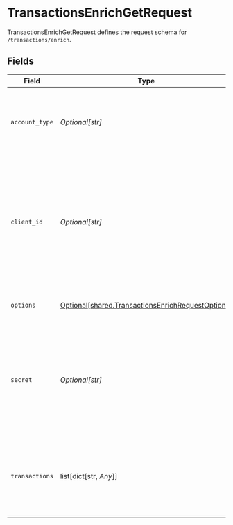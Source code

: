 # TransactionsEnrichGetRequest

TransactionsEnrichGetRequest defines the request schema for `/transactions/enrich`.


## Fields

| Field                                                                                                                                            | Type                                                                                                                                             | Required                                                                                                                                         | Description                                                                                                                                      |
| ------------------------------------------------------------------------------------------------------------------------------------------------ | ------------------------------------------------------------------------------------------------------------------------------------------------ | ------------------------------------------------------------------------------------------------------------------------------------------------ | ------------------------------------------------------------------------------------------------------------------------------------------------ |
| `account_type`                                                                                                                                   | *Optional[str]*                                                                                                                                  | :heavy_check_mark:                                                                                                                               | The account type for the requested transactions (either `depository` or `credit`).                                                               |
| `client_id`                                                                                                                                      | *Optional[str]*                                                                                                                                  | :heavy_minus_sign:                                                                                                                               | Your Plaid API `client_id`. The `client_id` is required and may be provided either in the `PLAID-CLIENT-ID` header or as part of a request body. |
| `options`                                                                                                                                        | [Optional[shared.TransactionsEnrichRequestOptions]](undefined/models/shared/transactionsenrichrequestoptions.md)                                 | :heavy_minus_sign:                                                                                                                               | An optional object to be used with the request.                                                                                                  |
| `secret`                                                                                                                                         | *Optional[str]*                                                                                                                                  | :heavy_minus_sign:                                                                                                                               | Your Plaid API `secret`. The `secret` is required and may be provided either in the `PLAID-SECRET` header or as part of a request body.          |
| `transactions`                                                                                                                                   | list[dict[str, *Any*]]                                                                                                                           | :heavy_check_mark:                                                                                                                               | An array of transaction objects to be enriched by Plaid. Maximum of 100 transactions per request.                                                |